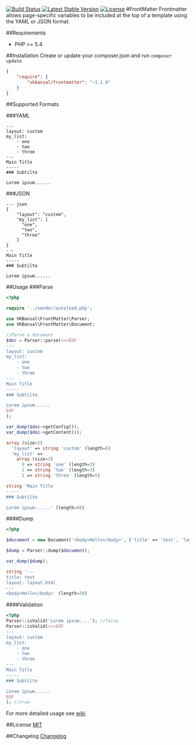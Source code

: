 [![Build Status](https://travis-ci.org/vkbansal/FrontMatter.svg?branch=master)](https://travis-ci.org/vkbansal/gulp-group-files)
[![Latest Stable Version](https://poser.pugx.org/vkbansal/frontmatter/v/stable.svg)](https://packagist.org/packages/vkbansal/frontmatter)
[![License](https://poser.pugx.org/vkbansal/frontmatter/license.svg)](https://packagist.org/packages/vkbansal/frontmatter)
#FrontMatter
Frontmatter allows page-specific variables to be included at the top of a template using the YAML or JSON format.

##Requirements
 - PHP >= 5.4

##Installation
Create or update your composer.json and run `composer update`
```json
{
    "require": {
        "vkbansal/frontmatter": "~1.1.0"
    }
}
```
##Supported Formats

###YAML
```
---
layout: custom
my_list:
    - one
    - two
    - three
---
Main Title
-----
### Subtilte

Lorem ipsum......
```
###JSON
```
--- json
{
    "layout": "custom",
    "my_list": [
      "one",
      "two",
      "three"
    ]
}
---
Main Title
-----
### Subtilte

Lorem ipsum......
```

##Usage
###Parse
```php
<?php

require '../vendor/autoload.php';

use VKBansal\FrontMatter\Parser;
use VKBansal\FrontMatter\Document;

//Parse a document
$doc = Parser::parse(<<<EOF
---
layout: custom
my_list:
    - one
    - two
    - three
---
Main Title
-----
### Subtilte

Lorem ipsum......
EOF
);

var_dump($doc->getConfig());
var_dump($doc->getContent());
```
```php
array (size=2)
  'layout' => string 'custom' (length=6)
  'my_list' => 
    array (size=3)
      0 => string 'one' (length=3)
      1 => string 'two' (length=3)
      2 => string 'three' (length=5)

string 'Main Title
-----
### Subtilte

Lorem ipsum......' (length=48)
```
####Dump
```php
<?php

$document = new Document('<body>Hello</body>', ['title' => 'test', 'layout' => 'layout.html']);

$dump = Parser::dump($document);

var_dump($dump);

```
```php
string '---
title: test
layout: layout.html
---
<body>Hello</body>' (length=58)
```
####Validation
```php
<?php
Parser::isValid('Lorem ipsum....'); //false
Parser::isValid(<<<EOF
---
layout: custom
my_list:
    - one
    - two
    - three
---
Main Title
-----
### Subtilte

Lorem ipsum......
EOF
); //true
```
For more detailed usage see [wiki](./wiki)

##License
[MIT](LICENSE.md)

##Changelog
[Changelog](CHANGELOG.md)